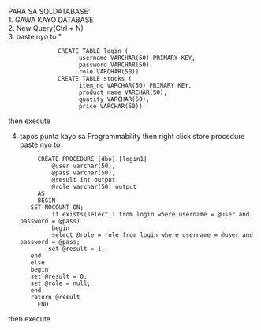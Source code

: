PARA SA SQLDATABASE:  
      1. GAWA KAYO DATABASE  
      2. New Query(Ctrl + N)  
      3. paste nyo to " 

                  CREATE TABLE login (  
                        username VARCHAR(50) PRIMARY KEY,  
                        password VARCHAR(50),  
                        role VARCHAR(50))  
                  CREATE TABLE stocks (  
                        item_no VARCHAR(50) PRIMARY KEY,  
                        product_name VARCHAR(50),  
                        quatity VARCHAR(50),  
                        price VARCHAR(50)) 
      
then execute

      
4. tapos punta kayo sa Programmability then right click store procedure 
            paste nyo to  
            
            CREATE PROCEDURE [dbo].[login1]  
	            @user varchar(50),  
	            @pass varchar(50),  
	            @result int output,  
	            @role varchar(50) output  
            AS  
            BEGIN  
	      SET NOCOUNT ON;  
	            if exists(select 1 from login where username = @user and password = @pass)  
	            begin  
	            select @role = role from login where username = @user and password = @pass;
               set @result = 1;  
	      end  
	      else  
	      begin  
	      set @result = 0;  
	      set @role = null;  
	      end  
	      return @result  
            END  
then execute
